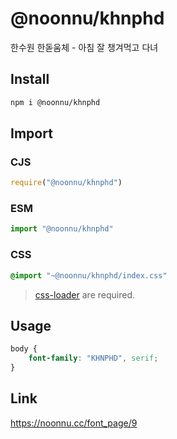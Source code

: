 # @noonnu/khnphd
한수원 한돋움체 - 아침 잘 챙겨먹고 다녀

## Install
```sh
npm i @noonnu/khnphd
```
## Import
### CJS
```js
require("@noonnu/khnphd")
```
### ESM
```js
import "@noonnu/khnphd"
```
### CSS 
```css
@import "~@noonnu/khnphd/index.css"
```
> [css-loader](https://github.com/webpack-contrib/css-loader) are required.

## Usage
```css
body {
    font-family: "KHNPHD", serif;
}
```

## Link
https://noonnu.cc/font_page/9